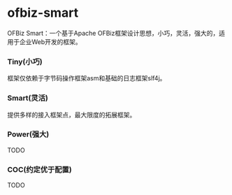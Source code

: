 # ofbiz-smart
OFBiz Smart：一个基于Apache OFBiz框架设计思想，小巧，灵活，强大的，适用于企业Web开发的框架。

### Tiny(小巧)
  框架仅依赖于字节码操作框架asm和基础的日志框架slf4j。
  
### Smart(灵活)
  提供多样的接入框架点，最大限度的拓展框架。

### Power(强大)
  TODO

### COC(约定优于配置)
  TODO
